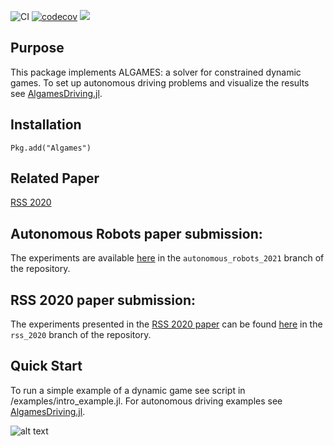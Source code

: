 ![CI](https://github.com/simon-lc/Algames.jl/workflows/CI/badge.svg)
[![codecov](https://codecov.io/gh/simon-lc/Algames.jl/branch/master/graph/badge.svg?token=SU9XJW5SE7)](https://codecov.io/gh/simon-lc/Algames.jl)
[![](https://img.shields.io/badge/docs-dev-blue.svg)](https://simon-lc.github.io/Algames.jl/dev)

## Purpose
This package implements ALGAMES: a solver for constrained dynamic games. To set up autonomous driving problems and visualize the results see [AlgamesDriving.jl](https://github.com/simon-lc/AlgamesDriving.jl).

## Installation
```
Pkg.add("Algames")
```
## Related Paper
[RSS 2020](http://www.roboticsproceedings.org/rss16/p091.pdf)

## Autonomous Robots paper submission:
The experiments are available [here](https://github.com/simon-lc/AlgamesDriving.jl/tree/autonomous_robots_2021/autonomous_robots_figures) in the `autonomous_robots_2021` branch of the repository.

## RSS 2020 paper submission:
The experiments presented in the [RSS 2020 paper](http://www.roboticsproceedings.org/rss16/p091.pdf) can be found [here](https://github.com/RoboticExplorationLab/Algames.jl/tree/rss_2020/experiments/rss_2020
) in the `rss_2020` branch of the repository. 
## Quick Start
To run a simple example of a dynamic game see script in /examples/intro_example.jl. For autonomous driving examples see [AlgamesDriving.jl](https://github.com/simon-lc/AlgamesDriving.jl).

![alt text](https://github.com/simon-lc/Algames.jl/blob/master/readme_banner.jpeg?raw=true)
